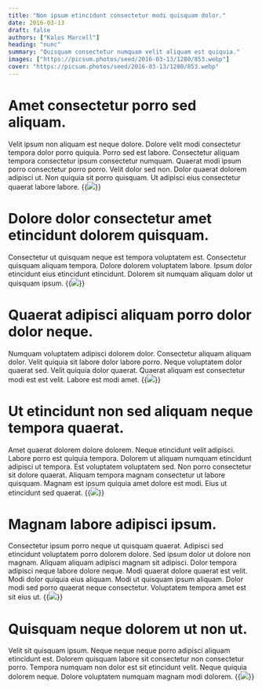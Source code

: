 ```yaml
---
title: "Non ipsum etincidunt consectetur modi quisquam dolor."
date: 2016-03-13
draft: false 
authors: ["Kalos Marcell"]
heading: "nunc"
summary: "Quisquam consectetur numquam velit aliquam est quiquia."
images: ["https://picsum.photos/seed/2016-03-13/1280/853.webp"]
cover: "https://picsum.photos/seed/2016-03-13/1280/853.webp"
---
```

# Amet consectetur porro sed aliquam.        
Velit ipsum non aliquam est neque dolore. Dolore velit modi consectetur tempora dolor porro quiquia. Porro sed est labore. Consectetur aliquam tempora consectetur ipsum consectetur numquam. Quaerat modi ipsum porro consectetur porro porro. Velit dolor sed non. Dolor quaerat dolorem adipisci ut. Non quiquia sit porro quisquam. Ut adipisci eius consectetur quaerat labore labore.
{{<image src="https://picsum.photos/seed/1401/1280/853.webp">}}
# Dolore dolor consectetur amet etincidunt dolorem quisquam.        
Consectetur ut quisquam neque est tempora voluptatem est. Consectetur quisquam aliquam tempora. Dolore dolorem voluptatem labore. Ipsum dolor etincidunt eius etincidunt etincidunt. Dolorem sit numquam aliquam dolor ut quisquam ipsum.
{{<image src="https://picsum.photos/seed/1411/1280/853.webp">}}
# Quaerat adipisci aliquam porro dolor dolor neque.        
Numquam voluptatem adipisci dolorem dolor. Consectetur aliquam aliquam dolor. Velit quiquia sit labore dolor labore porro. Neque voluptatem dolor quaerat sed. Velit quiquia dolor quaerat. Quaerat aliquam est consectetur modi est est velit. Labore est modi amet.
{{<image src="https://picsum.photos/seed/1421/1280/853.webp">}}
# Ut etincidunt non sed aliquam neque tempora quaerat.        
Amet quaerat dolorem dolore dolorem. Neque etincidunt velit adipisci. Labore porro est quiquia tempora. Dolorem ut aliquam numquam etincidunt adipisci ut tempora. Est voluptatem voluptatem sed. Non porro consectetur sit dolore quaerat. Aliquam tempora magnam consectetur ut labore quisquam. Magnam est ipsum quiquia amet dolore est modi. Eius ut etincidunt sed quaerat.
{{<image src="https://picsum.photos/seed/1431/1280/853.webp">}}
# Magnam labore adipisci ipsum.        
Consectetur ipsum porro neque ut quisquam quaerat. Adipisci sed etincidunt voluptatem porro dolorem dolore. Sed ipsum dolor ut dolore non magnam. Aliquam aliquam adipisci magnam sit adipisci. Dolor tempora adipisci neque labore dolore neque. Modi quaerat dolore quaerat est velit. Modi dolor quiquia eius aliquam. Modi ut quisquam ipsum aliquam. Dolor modi sed porro quaerat neque consectetur. Voluptatem tempora amet est sit eius ut.
{{<image src="https://picsum.photos/seed/1441/1280/853.webp">}}
# Quisquam neque dolorem ut non ut.        
Velit sit quisquam ipsum. Neque neque neque porro adipisci aliquam etincidunt est. Dolorem quisquam labore sit consectetur non consectetur porro. Tempora numquam non dolor est sit etincidunt velit. Neque quiquia dolorem neque. Dolore voluptatem numquam magnam modi dolorem.
{{<image src="https://picsum.photos/seed/1451/1280/853.webp">}}

